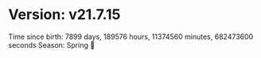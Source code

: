 # Version: v21.7.15
Time since birth: 7899 days, 189576 hours, 11374560 minutes, 682473600 seconds
Season: Spring 🌸

